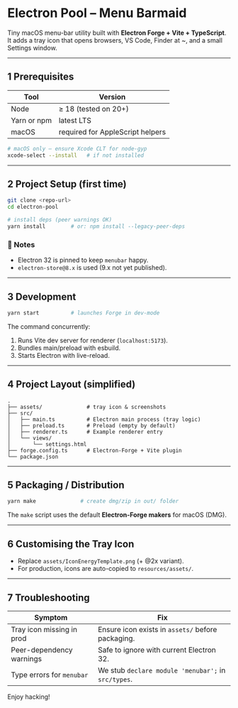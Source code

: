 # Electron Pool – Menu Barmaid

Tiny macOS menu-bar utility built with **Electron Forge + Vite + TypeScript**.
It adds a tray icon that opens browsers, VS Code, Finder at ~, and a small Settings window.

---
## 1  Prerequisites
| Tool | Version |
|------|---------|
| Node | ≥ 18 (tested on 20+) |
| Yarn or npm | latest LTS |
| macOS | required for AppleScript helpers |

```bash
# macOS only – ensure Xcode CLT for node-gyp
xcode-select --install   # if not installed
```

---
## 2  Project Setup (first time)
```bash
git clone <repo-url>
cd electron-pool

# install deps (peer warnings OK)
yarn install        # or: npm install --legacy-peer-deps
```

### 🔑 Notes
* Electron 32 is pinned to keep `menubar` happy.
* `electron-store@8.x` is used (9.x not yet published).

---
## 3  Development
```bash
yarn start          # launches Forge in dev-mode
```
The command concurrently:
1. Runs Vite dev server for renderer (`localhost:5173`).
2. Bundles main/preload with esbuild.
3. Starts Electron with live-reload.

---
## 4  Project Layout (simplified)
```
.
├── assets/              # tray icon & screenshots
├── src/
│   ├── main.ts          # Electron main process (tray logic)
│   ├── preload.ts       # Preload (empty by default)
│   ├── renderer.ts      # Example renderer entry
│   └── views/
│       └── settings.html
├── forge.config.ts      # Electron-Forge + Vite plugin
└── package.json
```

---
## 5  Packaging / Distribution
```bash
yarn make              # create dmg/zip in out/ folder
```
The `make` script uses the default **Electron-Forge makers** for macOS (DMG).

---
## 6  Customising the Tray Icon
* Replace `assets/IconEnergyTemplate.png` (+ @2x variant).
* For production, icons are auto-copied to `resources/assets/`.

---
## 7  Troubleshooting
| Symptom | Fix |
|---------|-----|
| Tray icon missing in prod | Ensure icon exists in `assets/` before packaging. |
| Peer-dependency warnings | Safe to ignore with current Electron 32. |
| Type errors for `menubar` | We stub `declare module 'menubar';` in `src/types`. |

Enjoy hacking!
